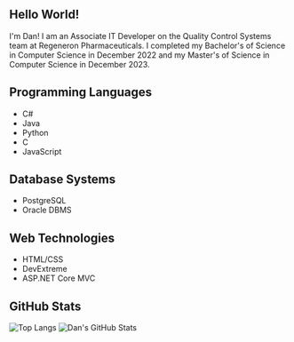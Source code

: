 ## Hello World!
I'm Dan! I am an Associate IT Developer on the Quality Control Systems team at Regeneron Pharmaceuticals. I completed my Bachelor's of Science in Computer Science in December 2022 and my Master's of Science in Computer Science in December 2023.

## Programming Languages
- C#
- Java
- Python
- C
- JavaScript

## Database Systems
- PostgreSQL
- Oracle DBMS

## Web Technologies
- HTML/CSS
- DevExtreme
- ASP.NET Core MVC

## GitHub Stats
![Top Langs](https://github-readme-stats.vercel.app/api/top-langs/?username=Dan-Yee&theme=tokyonight&hide=HTML,CSS,JavaScript,Shell)
![Dan's GitHub Stats](https://github-readme-stats.vercel.app/api?username=Dan-Yee&show_icons=true&theme=tokyonight)
